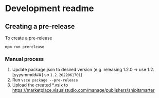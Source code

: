 # Development readme

## Creating a pre-release

To create a pre-release

```
npm run prerelease
```

### Manual process
1. Update package.json to desired version (e.g. releasing 1.2.0 -> use 1.2.[yyyymmdd##] so `1.2.2022061701`)
2. Run `vsce package --pre-release`
3. Upload the created *.vsix to https://marketplace.visualstudio.com/manage/publishers/shipitsmarter
